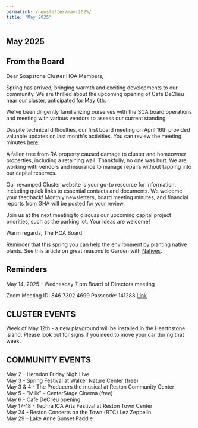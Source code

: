 ```yaml
---
permalink: /newsletter/may-2025/
title: "May 2025"
---
```


## May 2025

## From the Board

Dear Soapstone Cluster HOA Members,

Spring has arrived, bringing warmth and exciting developments to our community. We are thrilled about the upcoming opening of Cafe DeClieu near our cluster, anticipated for May 6th.

We've been diligently familiarizing ourselves with the SCA board operations and meeting with various vendors to assess our current standing.

Despite technical difficulties, our first board meeting on April 16th provided valuable updates on last month's activities. You can review the meeting minutes [here](https://docs.google.com/document/d/15rQ9ToDfrzOQHw_eH-nnpeS_NYOBGD5q/edit?usp=sharing&ouid=112715785925501502631&rtpof=true&sd=true&utm_source=hs_email&utm_medium=email&_hsenc=p2ANqtz-9FkEMRWHBwimFSA2fmBd8mU2LLXe_W8oCKjcgG32wZBVMDaocsJMvImA6XG17k0iEv_JO4).

A fallen tree from RA property caused damage to cluster and homeowner properties, including a retaining wall. Thankfully, no one was hurt. We are working with vendors and insurance to manage repairs without tapping into our capital reserves.

Our revamped Cluster website is your go-to resource for information, including quick links to essential contacts and documents. We welcome your feedback! Monthly newsletters, board meeting minutes, and financial reports from GHA will be posted for your review.

Join us at the next meeting to discuss our upcoming capital project priorities, such as the parking lot. Your ideas are welcome!

Warm regards,
The HOA Board

Reminder that this spring you can help the environment by planting native plants. See this article on great reasons to Garden with [Natives](https://www.plantnovanatives.org/post/five-great-reasons-to-garden-with-natives?utm_source=hs_email&utm_medium=email&_hsenc=p2ANqtz-9FkEMRWHBwimFSA2fmBd8mU2LLXe_W8oCKjcgG32wZBVMDaocsJMvImA6XG17k0iEv_JO4).

## Reminders
May 14, 2025 - Wednesday 7 pm
Board of Directors meeting

Zoom Meeting ID: 846 7302 4699
Passcode: 141288
[Link](https://us06web.zoom.us/j/84673024699?pwd=BvakfEFaF2tb8TuHl75eiXaC8ApJvM.1)

## CLUSTER EVENTS

Week of May 12th - a new playground will be installed in the Hearthstone island. Please look out for signs if you need to move your car during that week.

## COMMUNITY EVENTS

May 2 - Herndon Friday Nigh Live  
May 3 - Spring Festival at Walker Nature Center (free)  
May 3 & 4 - The Producers the musical at Reston Community Center  
May 5 - "Milk" - CenterStage Cinema (free)  
May 6 - Cafe DeClieu opening  
May 17-18 - Tephra ICA Arts Festival at Reston Town Center  
May 24 - Reston Concerts on the Town (RTC) Lez Zeppelin  
May 29 - Lake Anne Sunset Paddle  
